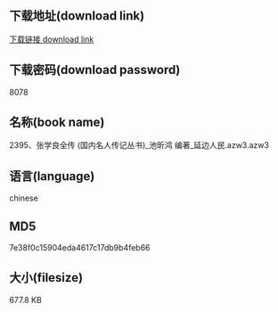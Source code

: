 ## 下载地址(download link)
[下载链接 download link](https://voluble-croquembouche-d321dc.netlify.app/?s=2395%E3%80%81%E5%BC%A0%E5%AD%A6%E8%89%AF%E5%85%A8%E4%BC%A0+%28%E5%9B%BD%E5%86%85%E5%90%8D%E4%BA%BA%E4%BC%A0%E8%AE%B0%E4%B8%9B%E4%B9%A6%29_%E6%B1%A0%E6%98%95%E9%B8%BF+%E7%BC%96%E8%91%97_%E5%BB%B6%E8%BE%B9%E4%BA%BA%E6%B0%91.azw3)

## 下载密码(download password)
8078

## 名称(book name)
2395、张学良全传 (国内名人传记丛书)_池昕鸿 编著_延边人民.azw3.azw3

## 语言(language)
chinese

## MD5
7e38f0c15904eda4617c17db9b4feb66

## 大小(filesize)
677.8 KB
